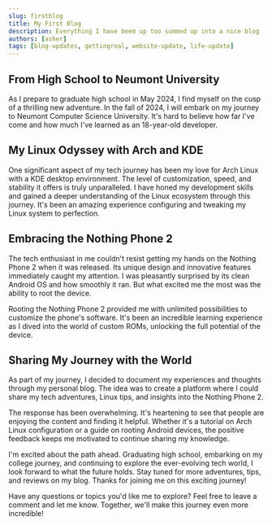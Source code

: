 ```yaml
---
slug: firstblog
title: My First Blog
description: Everything I have beem up too summed up into a nice blog
authors: [asher]
tags: [blog-updates, gettingreal, website-update, life-update]
---
```


## From High School to Neumont University

As I prepare to graduate high school in May 2024, I find myself on the cusp of a thrilling new adventure. In the fall of 2024, I will embark on my journey to Neumont Computer Science University. It's hard to believe how far I've come and how much I've learned as an 18-year-old developer.

## My Linux Odyssey with Arch and KDE
<!--truncate-->
One significant aspect of my tech journey has been my love for Arch Linux with a KDE desktop environment. The level of customization, speed, and stability it offers is truly unparalleled. I have honed my development skills and gained a deeper understanding of the Linux ecosystem through this journey. It's been an amazing experience configuring and tweaking my Linux system to perfection.

## Embracing the Nothing Phone 2

The tech enthusiast in me couldn't resist getting my hands on the Nothing Phone 2 when it was released. Its unique design and innovative features immediately caught my attention. I was pleasantly surprised by its clean Android OS and how smoothly it ran. But what excited me the most was the ability to root the device.

Rooting the Nothing Phone 2 provided me with unlimited possibilities to customize the phone's software. It's been an incredible learning experience as I dived into the world of custom ROMs, unlocking the full potential of the device.

## Sharing My Journey with the World

As part of my journey, I decided to document my experiences and thoughts through my personal blog. The idea was to create a platform where I could share my tech adventures, Linux tips, and insights into the Nothing Phone 2.

The response has been overwhelming. It's heartening to see that people are enjoying the content and finding it helpful. Whether it's a tutorial on Arch Linux configuration or a guide on rooting Android devices, the positive feedback keeps me motivated to continue sharing my knowledge.

I'm excited about the path ahead. Graduating high school, embarking on my college journey, and continuing to explore the ever-evolving tech world, I look forward to what the future holds. Stay tuned for more adventures, tips, and reviews on my blog. Thanks for joining me on this exciting journey!

Have any questions or topics you'd like me to explore? Feel free to leave a comment and let me know. Together, we'll make this journey even more incredible!
